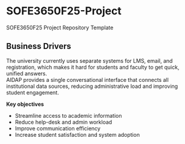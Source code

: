 # SOFE3650F25-Project
SOFE3650F25 Project Repository Template

## Business Drivers

The university currently uses separate systems for LMS, email, and registration, which makes it hard for students and faculty to get quick, unified answers.  
AIDAP provides a single conversational interface that connects all institutional data sources, reducing administrative load and improving student engagement.

**Key objectives**
- Streamline access to academic information  
- Reduce help-desk and admin workload  
- Improve communication efficiency  
- Increase student satisfaction and system adoption
